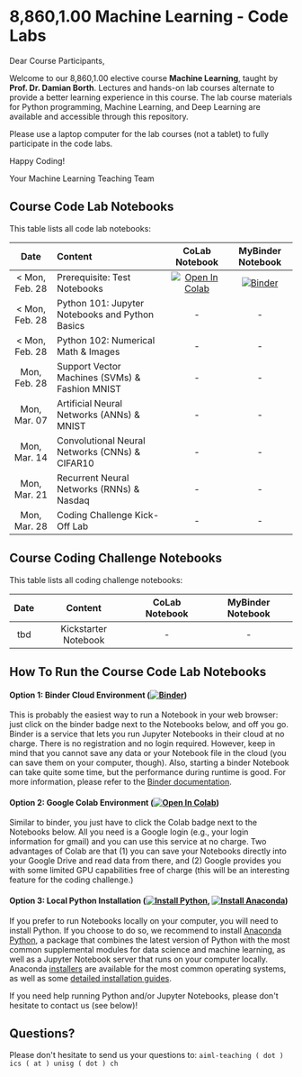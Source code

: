 # 8,860,1.00 Machine Learning - Code Labs

<!-- ![Course Banner](banner.png) -->

Dear Course Participants,

Welcome to our 8,860,1.00 elective course **Machine Learning**, taught by **Prof. Dr. Damian Borth**. Lectures and hands-on lab courses alternate to provide a better learning experience in this course. The lab course materials for Python programming, Machine Learning, and Deep Learning are available and accessible through this repository.

Please use a laptop computer for the lab courses (not a tablet) to fully participate in the code labs.

Happy Coding!

Your Machine Learning Teaching Team

## Course Code Lab Notebooks

This table lists all code lab notebooks:


| Date                      |  Content                           |  CoLab Notebook                       | MyBinder Notebook | 
|:-----------------------:|:---------------------------------|:-------------------------------:|:-------:|
|  < Mon, Feb. 28         | Prerequisite: Test Notebooks | [![Open In Colab](https://colab.research.google.com/assets/colab-badge.svg)](https://colab.research.google.com/github/HSG-AIML-Teaching/IEMBA2022-Lab/blob/main/lab_00/Test.ipynb) | [![Binder](https://mybinder.org/badge_logo.svg)](https://mybinder.org/v2/gh/HSG-AIML-Teaching/IEMBA2022-Lab/main?filepath=lab_00%2FTest.ipynb)|
|  < Mon, Feb. 28         |  Python 101: Jupyter Notebooks and Python Basics  | - | - |
|  < Mon, Feb. 28         |  Python 102: Numerical Math & Images              | - | - |
| Mon, Feb. 28            |  Support Vector Machines (SVMs) & Fashion MNIST   | - | - |
| Mon, Mar. 07            |  Artificial Neural Networks (ANNs) & MNIST        | - | - |
| Mon, Mar. 14            |  Convolutional Neural Networks (CNNs) & CIFAR10   | - | - |
| Mon, Mar. 21            |  Recurrent Neural Networks (RNNs) & Nasdaq        | - | - |
| Mon, Mar. 28            |  Coding Challenge Kick-Off Lab                    | - | - |


## Course Coding Challenge Notebooks

This table lists all coding challenge notebooks:


| Date                      |  Content                          |  CoLab Notebook                       | MyBinder Notebook | 
|:-----------------------:|:---------------------------------:|:-------------------------------:|:-------:|
|  tbd | Kickstarter Notebook | - | - |


## How To Run the Course Code Lab Notebooks

#### Option 1: Binder Cloud Environment ([![Binder](https://mybinder.org/badge_logo.svg)](https://mybinder.org/v2/gh/GitiHubi/courseAAA/main))

This is probably the easiest way to run a Notebook in your web browser: just click on the binder badge next to 
the Notebooks below, and off you go. Binder is a service that lets you run Jupyter Notebooks in their cloud at no charge. 
There is no registration and no login required. However, keep in mind that you cannot save any data or your Notebook file in the cloud (you can save them
on your computer, though). Also, starting a binder
Notebook can take quite some time, but the performance during runtime is good. 
For more information, please refer to the [Binder documentation](https://mybinder.readthedocs.io/en/latest/index.html).

#### Option 2: Google Colab Environment ([![Open In Colab](https://colab.research.google.com/assets/colab-badge.svg)](https://colab.research.google.com/github/GitiHubi/courseAAA/blob/main))

Similar to binder, you just have to click the Colab badge next to the Notebooks below. All you need is a Google login
(e.g., your login information for gmail) and you can use this service at no charge. 
Two advantages of Colab are that (1) you can save your 
Notebooks directly into your Google Drive and read data from there, and (2) Google provides you with some limited GPU capabilities
free of charge (this will be an interesting feature for the coding challenge.)

#### Option 3: Local Python Installation ([![Install Python](https://img.shields.io/badge/python-v3.7-green)](https://python.org), [![Install Anaconda](https://img.shields.io/badge/conda-v3.7.1-green)](https://anaconda.com))

If you prefer to run Notebooks locally on your computer, you will need to install Python. If you choose to do so,
we recommend to install [Anaconda Python](https://www.anaconda.com/products/individual), a package that combines the 
latest version of Python with the most common supplemental modules for data science and machine learning, as well 
as a Jupyter Notebook server that runs on your computer locally. Anaconda 
[installers](https://www.anaconda.com/products/individual#Downloads) are available 
for the most common operating systems, as well as some 
[detailed installation guides](https://docs.anaconda.com/anaconda/install/). 

If you need help running Python and/or Jupyter Notebooks, please don't hesitate to contact us (see below)!

## Questions?

Please don't hesitate to send us your questions to: `aiml-teaching ( dot ) ics ( at ) unisg ( dot ) ch`  
